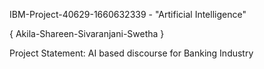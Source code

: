 IBM-Project-40629-1660632339 - "Artificial Intelligence"

{ Akila-Shareen-Sivaranjani-Swetha }

Project Statement: AI based discourse for Banking Industry
